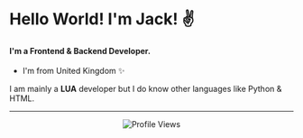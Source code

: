 #  Hello World! I'm Jack! ✌️
#### I'm a Frontend & Backend Developer.
- I'm from United Kingdom ✨
<div>  
  I am mainly a   <strong>LUA</strong> developer but I do know other languages like Python & HTML.
<hr>


<p align="center" ## Me <img src= "https://cdn.discordapp.com/emojis/894175687878017055.png?size=80" alt='stats' width="20px">
<p align="center"> <img src="https://gpvc.arturio.dev/velayius" alt="Profile Views" /> </p>
